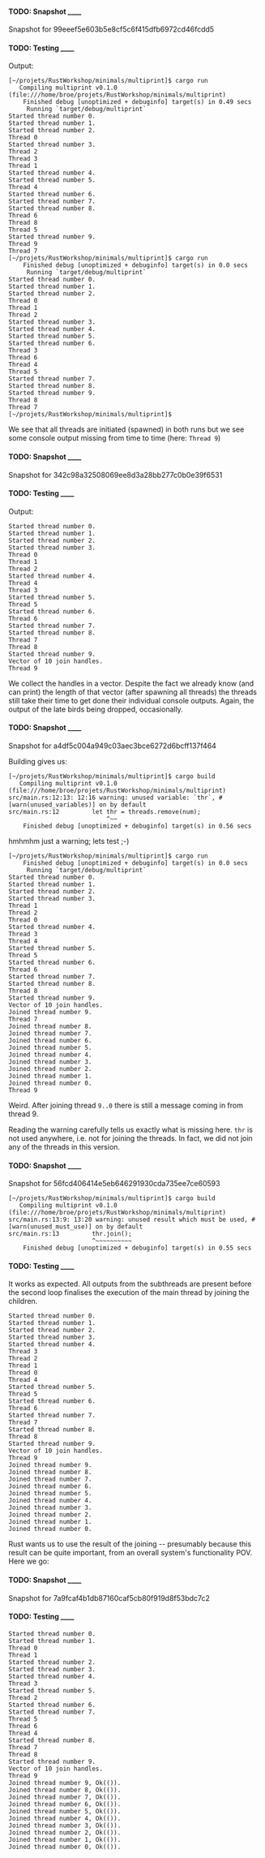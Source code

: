
#### TODO: Snapshot ____
Snapshot for 99eeef5e603b5e8cf5c6f415dfb6972cd46fcdd5

#### TODO: Testing ____
Output:

```
[~/projets/RustWorkshop/minimals/multiprint]$ cargo run
   Compiling multiprint v0.1.0 (file:///home/broe/projets/RustWorkshop/minimals/multiprint)
    Finished debug [unoptimized + debuginfo] target(s) in 0.49 secs
     Running `target/debug/multiprint`
Started thread number 0.
Started thread number 1.
Started thread number 2.
Thread 0
Started thread number 3.
Thread 2
Thread 3
Thread 1
Started thread number 4.
Started thread number 5.
Thread 4
Started thread number 6.
Started thread number 7.
Started thread number 8.
Thread 6
Thread 8
Thread 5
Started thread number 9.
Thread 9
Thread 7
[~/projets/RustWorkshop/minimals/multiprint]$ cargo run
    Finished debug [unoptimized + debuginfo] target(s) in 0.0 secs
     Running `target/debug/multiprint`
Started thread number 0.
Started thread number 1.
Started thread number 2.
Thread 0
Thread 1
Thread 2
Started thread number 3.
Started thread number 4.
Started thread number 5.
Started thread number 6.
Thread 3
Thread 6
Thread 4
Thread 5
Started thread number 7.
Started thread number 8.
Started thread number 9.
Thread 8
Thread 7
[~/projets/RustWorkshop/minimals/multiprint]$
```

We see that all threads are initiated (spawned) in both runs but we see some console output missing from time to time (here: `Thread 9`)

#### TODO: Snapshot ____
Snapshot for 342c98a32508069ee8d3a28bb277c0b0e39f6531

#### TODO: Testing ____
Output:
```
Started thread number 0.
Started thread number 1.
Started thread number 2.
Started thread number 3.
Thread 0
Thread 1
Thread 2
Started thread number 4.
Thread 4
Thread 3
Started thread number 5.
Thread 5
Started thread number 6.
Thread 6
Started thread number 7.
Started thread number 8.
Thread 7
Thread 8
Started thread number 9.
Vector of 10 join handles.
Thread 9
```

We collect the handles in a vector. Despite the fact we already know (and can print) the length of that vector (after spawning all threads) the threads still take their time to get done their individual console outputs. Again, the output of the late birds being dropped, occasionally.

#### TODO: Snapshot ____
Snapshot for a4df5c004a949c03aec3bce6272d6bcff137f464

Building gives us:
```
[~/projets/RustWorkshop/minimals/multiprint]$ cargo build
   Compiling multiprint v0.1.0 (file:///home/broe/projets/RustWorkshop/minimals/multiprint)
src/main.rs:12:13: 12:16 warning: unused variable: `thr`, #[warn(unused_variables)] on by default
src/main.rs:12         let thr = threads.remove(num);
                           ^~~
    Finished debug [unoptimized + debuginfo] target(s) in 0.56 secs
```

hmhmhm just a warning; lets test ;-)

```
[~/projets/RustWorkshop/minimals/multiprint]$ cargo run
    Finished debug [unoptimized + debuginfo] target(s) in 0.0 secs
     Running `target/debug/multiprint`
Started thread number 0.
Started thread number 1.
Started thread number 2.
Started thread number 3.
Thread 1
Thread 2
Thread 0
Started thread number 4.
Thread 3
Thread 4
Started thread number 5.
Thread 5
Started thread number 6.
Thread 6
Started thread number 7.
Started thread number 8.
Thread 8
Started thread number 9.
Vector of 10 join handles.
Joined thread number 9.
Thread 7
Joined thread number 8.
Joined thread number 7.
Joined thread number 6.
Joined thread number 5.
Joined thread number 4.
Joined thread number 3.
Joined thread number 2.
Joined thread number 1.
Joined thread number 0.
Thread 9
```
Weird. After joining thread `9..0` there is still a message coming in from thread 9.

Reading the warning carefully tells us exactly what is missing here. `thr` is not used anywhere, i.e. not for joining the threads. In fact, we did not join any of the threads in this version.


#### TODO: Snapshot ____
Snapshot for 56fcd406414e5eb646291930cda735ee7ce60593

```
[~/projets/RustWorkshop/minimals/multiprint]$ cargo build
   Compiling multiprint v0.1.0 (file:///home/broe/projets/RustWorkshop/minimals/multiprint)
src/main.rs:13:9: 13:20 warning: unused result which must be used, #[warn(unused_must_use)] on by default
src/main.rs:13         thr.join();
                       ^~~~~~~~~~~
    Finished debug [unoptimized + debuginfo] target(s) in 0.55 secs

```

#### TODO: Testing ____
It works as expected. All outputs from the subthreads are present before the second loop finalises the execution of the main thread by joining the children.
```
Started thread number 0.
Started thread number 1.
Started thread number 2.
Started thread number 3.
Started thread number 4.
Thread 3
Thread 2
Thread 1
Thread 0
Thread 4
Started thread number 5.
Thread 5
Started thread number 6.
Thread 6
Started thread number 7.
Thread 7
Started thread number 8.
Thread 8
Started thread number 9.
Vector of 10 join handles.
Thread 9
Joined thread number 9.
Joined thread number 8.
Joined thread number 7.
Joined thread number 6.
Joined thread number 5.
Joined thread number 4.
Joined thread number 3.
Joined thread number 2.
Joined thread number 1.
Joined thread number 0.
```
Rust wants us to use the result of the joining -- presumably because this result can be quite important, from an overall system's functionality POV. Here we go:

#### TODO: Snapshot ____
Snapshot for 7a9fcaf4b1db87160caf5cb80f919d8f53bdc7c2

#### TODO: Testing ____

```
Started thread number 0.
Started thread number 1.
Thread 0
Thread 1
Started thread number 2.
Started thread number 3.
Started thread number 4.
Thread 3
Started thread number 5.
Thread 2
Started thread number 6.
Started thread number 7.
Thread 5
Thread 6
Thread 4
Started thread number 8.
Thread 7
Thread 8
Started thread number 9.
Vector of 10 join handles.
Thread 9
Joined thread number 9, Ok(()).
Joined thread number 8, Ok(()).
Joined thread number 7, Ok(()).
Joined thread number 6, Ok(()).
Joined thread number 5, Ok(()).
Joined thread number 4, Ok(()).
Joined thread number 3, Ok(()).
Joined thread number 2, Ok(()).
Joined thread number 1, Ok(()).
Joined thread number 0, Ok(()).

```
